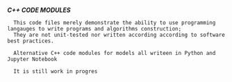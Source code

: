 ***C++ CODE MODULES***

      This code files merely demonstrate the ability to use programming langauges to write programs and algorithms construction;
      They are not unit-tested nor written according according to software best practices.

      Alternative C++ code modules for models all writeen in Python and Jupyter Notebook

      It is still work in progres
